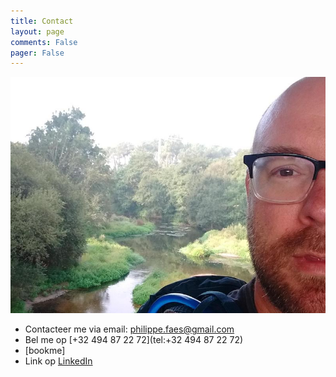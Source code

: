```yaml
---
title: Contact
layout: page
comments: False
pager: False
---
```



![Philippe Faes](/images/philippe_rivier_cr.jpg) 

* Contacteer me via email: [philippe.faes@gmail.com](mailto:philippe.faes@gmail.com) 
* Bel me op [+32 494 87 22 72](tel:+32 494 87 22 72) 
* [bookme]
* Link op [LinkedIn](https://www.linkedin.com/in/philippefaes/)